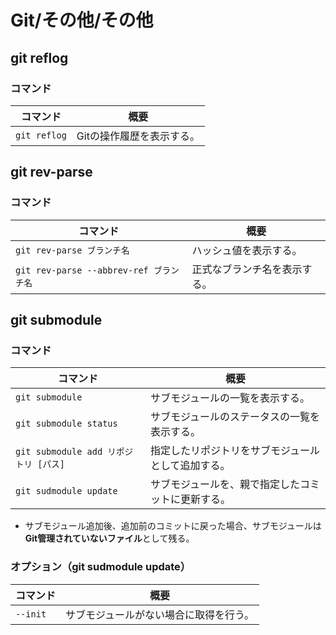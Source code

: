 # Git/その他/その他

## git reflog

### コマンド

| コマンド     | 概要                      |
| ------------ | ------------------------- |
| `git reflog` | Gitの操作履歴を表示する。 |

## git rev-parse

### コマンド

| コマンド                                | 概要                         |
| --------------------------------------- | ---------------------------- |
| `git rev-parse ブランチ名`              | ハッシュ値を表示する。       |
| `git rev-parse --abbrev-ref ブランチ名` | 正式なブランチ名を表示する。 |

## git submodule

### コマンド

| コマンド                              | 概要                                               |
| ------------------------------------- | -------------------------------------------------- |
| `git submodule`                       | サブモジュールの一覧を表示する。                   |
| `git submodule status`                | サブモジュールのステータスの一覧を表示する。       |
| `git submodule add リポジトリ [パス]` | 指定したリポジトリをサブモジュールとして追加する。 |
| `git sudmodule update`                | サブモジュールを、親で指定したコミットに更新する。 |

- サブモジュール追加後、追加前のコミットに戻った場合、サブモジュールは**Git管理されていないファイル**として残る。

### オプション（git sudmodule update）

| コマンド | 概要                                   |
| -------- | -------------------------------------- |
| `--init` | サブモジュールがない場合に取得を行う。 |
